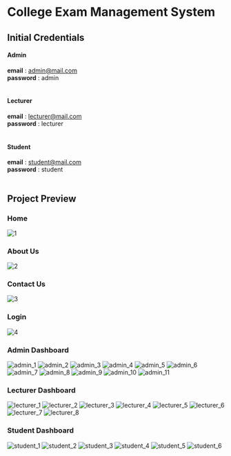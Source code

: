 # College Exam Management System


## Initial Credentials
#### Admin
**email** : admin@mail.com <br />
**password** : admin<br /><br />
#### Lecturer
**email** : lecturer@mail.com <br />
**password** : lecturer<br /><br />
#### Student
**email** : student@mail.com <br />
**password** : student<br /><br />


## Project Preview

### Home
![1](https://github.com/Mahmoud-A-Noor/College-Exam-Management-System/assets/59361888/38447891-6b5f-4ff7-a1ad-b378edf04997)
### About Us
![2](https://github.com/Mahmoud-A-Noor/College-Exam-Management-System/assets/59361888/556fece4-79a2-4cd5-95c1-d15e426b0277)
### Contact Us
![3](https://github.com/Mahmoud-A-Noor/College-Exam-Management-System/assets/59361888/61f1cdbc-9c90-4ef0-944d-886c19dd44fe)
### Login
![4](https://github.com/Mahmoud-A-Noor/College-Exam-Management-System/assets/59361888/a2914be5-c85b-41cc-8418-cfd68b4d33ef)


### Admin Dashboard
![admin_1](https://github.com/Mahmoud-A-Noor/College-Exam-Management-System/assets/59361888/d63edfbd-310a-4cb1-8f9d-13e80b4b0067)
![admin_2](https://github.com/Mahmoud-A-Noor/College-Exam-Management-System/assets/59361888/fda617ac-1aa1-4f92-b69c-bfc7028e06a0)
![admin_3](https://github.com/Mahmoud-A-Noor/College-Exam-Management-System/assets/59361888/96e54ea9-e4b6-479e-a21a-063d0981e826)
![admin_4](https://github.com/Mahmoud-A-Noor/College-Exam-Management-System/assets/59361888/de7115ab-78d7-4581-9d59-81d133900b65)
![admin_5](https://github.com/Mahmoud-A-Noor/College-Exam-Management-System/assets/59361888/22d476d5-1aa9-465f-8be9-d59547f22983)
![admin_6](https://github.com/Mahmoud-A-Noor/College-Exam-Management-System/assets/59361888/f9723de9-c60b-4644-a9b7-ae2d73fd0c6f)
![admin_7](https://github.com/Mahmoud-A-Noor/College-Exam-Management-System/assets/59361888/d3311da5-502e-4c8a-8dee-bba5eecb67ed)
![admin_8](https://github.com/Mahmoud-A-Noor/College-Exam-Management-System/assets/59361888/9b571c3b-b039-4ac3-965b-f49157346cbb)
![admin_9](https://github.com/Mahmoud-A-Noor/College-Exam-Management-System/assets/59361888/36ee17c2-bd3a-4a34-9d44-bc8416910acc)
![admin_10](https://github.com/Mahmoud-A-Noor/College-Exam-Management-System/assets/59361888/3d0743cd-192b-4e32-9c98-6907dcbbe8e8)
![admin_11](https://github.com/Mahmoud-A-Noor/College-Exam-Management-System/assets/59361888/463f9807-6bfb-439e-bcf8-21e9f509f9f1)


### Lecturer Dashboard
![lecturer_1](https://github.com/Mahmoud-A-Noor/College-Exam-Management-System/assets/59361888/19d8a968-fe18-4d16-97a8-b0b5d9919e78)
![lecturer_2](https://github.com/Mahmoud-A-Noor/College-Exam-Management-System/assets/59361888/c80f3edb-7f6e-471d-b874-e519c455f7fa)
![lecturer_3](https://github.com/Mahmoud-A-Noor/College-Exam-Management-System/assets/59361888/7cd0ec53-efe3-400e-949f-dd9bcab63ac9)
![lecturer_4](https://github.com/Mahmoud-A-Noor/College-Exam-Management-System/assets/59361888/3f932ecb-8af3-40f0-a8a0-a21a5db57d01)
![lecturer_5](https://github.com/Mahmoud-A-Noor/College-Exam-Management-System/assets/59361888/e739ac05-5494-490b-bfd5-c8124fbf2a1f)
![lecturer_6](https://github.com/Mahmoud-A-Noor/College-Exam-Management-System/assets/59361888/24352882-7d64-4699-8a4a-07562cdd80cb)
![lecturer_7](https://github.com/Mahmoud-A-Noor/College-Exam-Management-System/assets/59361888/cbb00fd0-f759-4fb8-8027-6587d475ac63)
![lecturer_8](https://github.com/Mahmoud-A-Noor/College-Exam-Management-System/assets/59361888/8a5e9fe8-4720-4e12-ba50-a74a6656a390)


### Student Dashboard
![student_1](https://github.com/Mahmoud-A-Noor/College-Exam-Management-System/assets/59361888/604b5548-1753-406c-9599-6662ccb158e5)
![student_2](https://github.com/Mahmoud-A-Noor/College-Exam-Management-System/assets/59361888/32a70c90-cad5-4142-87b7-96102a1d4e31)
![student_3](https://github.com/Mahmoud-A-Noor/College-Exam-Management-System/assets/59361888/c1d2700b-0cb5-4fe3-999e-c8212e76305f)
![student_4](https://github.com/Mahmoud-A-Noor/College-Exam-Management-System/assets/59361888/4fb7a3a6-f01e-4cda-8ad6-cabe74abb996)
![student_5](https://github.com/Mahmoud-A-Noor/College-Exam-Management-System/assets/59361888/3322266c-9aff-4594-9ac7-d2f3bd2bac9d)
![student_6](https://github.com/Mahmoud-A-Noor/College-Exam-Management-System/assets/59361888/7404d6d3-3d3c-45ae-a39b-54835c567a48)
